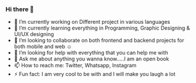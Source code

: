 ### Hi there 👋
- 🔭 I’m currently working on Different project in various languages
- 🌱 I’m currently learning everything in Programming, Graphic Designing & UI/UX designing
- 👯 I’m looking to collaborate on both frontend and backend projects for both mobile and web ☺️
- 🤔 I’m looking for help with everything that you can help me with 
- 💬 Ask me about anything you wanna know.....I am an open book 
- 📫 How to reach me: Twitter, Whatsapp, Instagram 
- ⚡ Fun fact: I am very cool to be with and I will make you laugh a lot 
